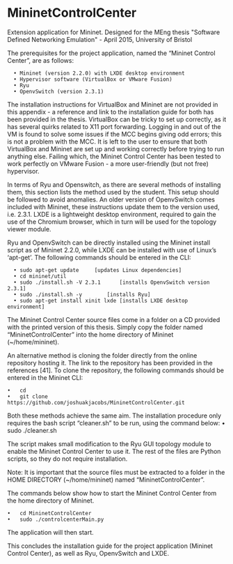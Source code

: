 # MininetControlCenter
Extension application for Mininet. Designed for the MEng thesis "Software Defined Networking Emulation" - April 2015, University of Bristol

The prerequisites for the project application, named the “Mininet Control Center”, are as follows:

      •	Mininet (version 2.2.0) with LXDE desktop environment
      •	Hypervisor software (VirtualBox or VMware Fusion)
      •	Ryu
      •	OpenvSwitch (version 2.3.1)

The installation instructions for VirtualBox and Mininet are not provided in this appendix - a reference and link to the installation guide for both has been provided in the thesis. VirtualBox can be tricky to set up correctly, as it has several quirks related to X11 port forwarding. Logging in and out of the VM is found to solve some issues if the MCC begins giving odd errors; this is not a problem with the MCC. It is left to the user to ensure that both VirtualBox and Mininet are set up and working correctly before trying to run anything else. Failing which, the Mininet Control Center has been tested to work perfectly on VMware Fusion - a more user-friendly (but not free) hypervisor.

In terms of Ryu and Openswitch, as there are several methods of installing them, this section lists the method used by the student. This setup should be followed to avoid anomalies. An older version of OpenvSwitch comes included with Mininet, these instructions update them to the version used, i.e. 2.3.1. LXDE is a lightweight desktop environment, required to gain the use of the Chromium browser, which in turn will be used for the topology viewer module. 

Ryu and OpenvSwitch can be directly installed using the Mininet install script as of Mininet 2.2.0, while LXDE can be installed with use of Linux’s ‘apt-get’. The following commands should be entered in the CLI:

      •	sudo apt-get update		[updates Linux dependencies]
      •	cd mininet/util
      •	sudo ./install.sh -V 2.3.1  	[installs OpenvSwitch version 2.3.1]
      •	sudo ./install.sh -y 		[installs Ryu]
      •	sudo apt-get install xinit lxde	[installs LXDE desktop environment]

The Mininet Control Center source files come in a folder on a CD provided with the printed version of this thesis. Simply copy the folder named “MininetControlCenter” into the home directory of Mininet (~/home/mininet).

An alternative method is cloning the folder directly from the online repository hosting it. The link to the repository has been provided in the references [41]. To clone the repository, the following commands should be entered in the Mininet CLI:

    •	cd  
    •	git clone https://github.com/joshuakjacobs/MininetControlCenter.git

Both these methods achieve the same aim. The installation procedure only requires the bash script “cleaner.sh” to be run, using the command below:
    •	sudo ./cleaner.sh

The script makes small modification to the Ryu GUI topology module to enable the Mininet Control Center to use it. The rest of the files are Python scripts, so they do not require installation.

Note: It is important that the source files must be extracted to a folder in the HOME DIRECTORY (~/home/mininet) named “MininetControlCenter”. 

The commands below show how to start the Mininet Control Center from the home directory of Mininet.

    •	cd MininetControlCenter
    •	sudo ./controlcenterMain.py

The application will then start. 

This concludes the installation guide for the project application (Mininet Control Center), as well as Ryu, OpenvSwitch and LXDE.
